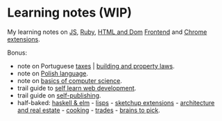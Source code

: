 # Learning notes (WIP)

My learning notes on [JS](on-native-methods-tricks-quirks.js), [Ruby](on-native-methods-tricks-quirks.md), [HTML and Dom](on-js-dom-html-css.html) [Frontend](on-js-frontend-frameworks.js) and [Chrome extensions](on-extensions-chrome.js).

Bonus:

- note on Portuguese [taxes](on-portuguese-tax-system.md) | [building and property laws](on-portuguese-building-property-laws.md).
- note on [Polish language](on-polish-language.md).
- note on [basics of computer science](on-computer-science.md).
- trail guide to [self learn web development](trail-guide-web-development.md).
- trail guide on [self-publishing](trail-guide-self-publishing.md).
- half-baked: [haskell & elm](on-haskell-elm.md) - [lisps](on-lisps.md) - [sketchup extensions](on-extensions-sketchup.md) - [architecture and real estate](on-architecture-and-real-estate.md) - [cooking](on-cooking.md) - [trades](on-trades.md) - [brains to pick](on-brains-to-pick.md).